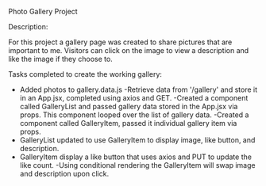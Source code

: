 Photo Gallery Project


Description:

For this project a gallery page was created to share pictures that are important to me.  Visitors can click on the image to view a description and like the image if they choose to.


Tasks completed to create the working gallery:
- Added photos to gallery.data.js
-Retrieve data from '/gallery'  and store it in an App.jsx, completed using axios and GET.
-Created a component called GalleryList and passed gallery data stored in the App.jsx via props. This component looped over the list of gallery data.
-Created a component called GalleryItem, passed it individual gallery item via props.
- GalleryList updated to use GalleryItem to display image, like button, and description.
- GalleryItem display a like button that uses axios and PUT to update the like count.
-Using conditional rendering the GalleryItem will swap image and description upon click.